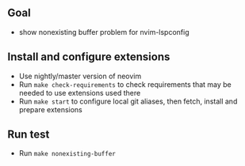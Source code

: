 ## Goal
- show nonexisting buffer problem for nvim-lspconfig

## Install and configure extensions
- Use nightly/master version of neovim
- Run `make check-requirements` to check requirements that may be needed to use extensions used there
- Run `make start` to configure local git aliases, then fetch, install and prepare extensions

## Run test
- Run `make nonexisting-buffer`
